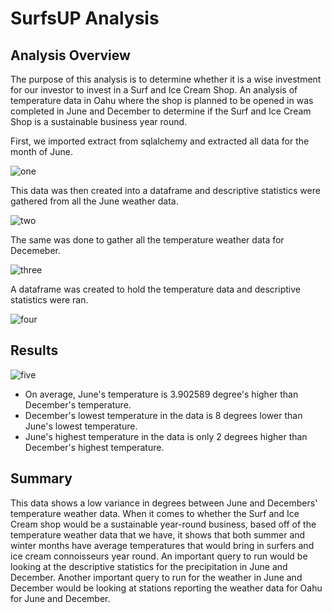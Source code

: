 # SurfsUP Analysis

## Analysis Overview
The purpose of this analysis is to determine whether it is a wise investment for our investor to invest in a Surf and Ice Cream Shop. An analysis of temperature data in Oahu where the shop is planned to be opened in was completed in June and December to determine if the Surf and Ice Cream Shop is a sustainable business year round. 

First, we imported extract from sqlalchemy and extracted all data for the month of June.

![one](https://user-images.githubusercontent.com/79758494/118413532-71ac4700-b665-11eb-8fb4-1b9d0bc89338.PNG)

This data was then created into a dataframe and descriptive statistics were gathered from all the June weather data. 

![two](https://user-images.githubusercontent.com/79758494/118413535-71ac4700-b665-11eb-9925-28756bec8b8a.PNG)


The same was done to gather all the temperature weather data for Decemeber. 

![three](https://user-images.githubusercontent.com/79758494/118413534-71ac4700-b665-11eb-8f9f-ab8e1139f726.PNG)

A dataframe was created to hold the temperature data and descriptive statistics were ran. 

![four](https://user-images.githubusercontent.com/79758494/118413533-71ac4700-b665-11eb-83c7-81b6d501f663.PNG)


## Results
![five](https://user-images.githubusercontent.com/79758494/118413870-11b6a000-b667-11eb-8ba5-fd2f03287098.png)

- On average, June's temperature is 3.902589 degree's higher than December's temperature. 
- December's lowest temperature in the data is 8 degrees lower than June's lowest temperature.
- June's highest temperature in the data is only 2 degrees higher than December's highest temperature. 
## Summary
This data shows a low variance in degrees between June and Decembers' temperature weather data. When it comes to whether the Surf and Ice Cream shop would be a sustainable year-round business, based off of the temperature weather data that we have, it shows that both summer and winter months have average temperatures that would bring in surfers and ice cream connoisseurs year round. 
An important query to run would be looking at the descriptive statistics for the precipitation in June and December. Another important query to run for the weather in June and December would be looking at stations reporting the weather data for Oahu for June and December. 
